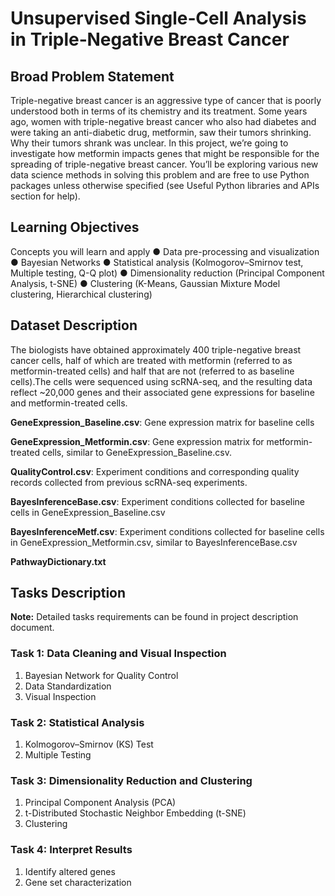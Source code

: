 # Unsupervised Single‑Cell Analysis in Triple‑Negative Breast Cancer

## Broad Problem Statement
Triple-negative breast cancer is an aggressive type of cancer that is poorly understood both in
terms of its chemistry and its treatment. Some years ago, women with triple-negative breast
cancer who also had diabetes and were taking an anti-diabetic drug, metformin, saw their
tumors shrinking. Why their tumors shrank was unclear. In this project, we’re going to
investigate how metformin impacts genes that might be responsible for the spreading of
triple-negative breast cancer.
You’ll be exploring various new data science methods in solving this problem and are
free to use Python packages unless otherwise specified (see Useful Python libraries and
APIs section for help).

## Learning Objectives
Concepts you will learn and apply
● Data pre-processing and visualization
● Bayesian Networks
● Statistical analysis (Kolmogorov–Smirnov test, Multiple testing, Q-Q plot)
● Dimensionality reduction (Principal Component Analysis, t-SNE)
● Clustering (K-Means, Gaussian Mixture Model clustering, Hierarchical clustering)

## Dataset Description

The biologists have obtained approximately 400 triple-negative breast cancer cells, half of which
are treated with metformin (referred to as metformin-treated cells) and half that are not (referred
to as baseline cells).The cells were sequenced using scRNA-seq, and the resulting data reflect
~20,000 genes and their associated gene expressions for baseline and metformin-treated cells.

**GeneExpression_Baseline.csv**: Gene expression matrix for baseline cells

**GeneExpression_Metformin.csv**: Gene expression matrix for metformin-treated cells, similar to GeneExpression_Baseline.csv.

**QualityControl.csv**: Experiment conditions and corresponding quality records collected from previous scRNA-seq experiments.

**BayesInferenceBase.csv**: Experiment conditions collected for baseline cells in GeneExpression_Baseline.csv

**BayesInferenceMetf.csv**: Experiment conditions collected for baseline cells in GeneExpression_Metformin.csv, similar to BayesInferenceBase.csv

**PathwayDictionary.txt**

## Tasks Description
**Note:** Detailed tasks requirements can be found in project description document. 
### Task 1: Data Cleaning and Visual Inspection
1. Bayesian Network for Quality Control
2. Data Standardization
3. Visual Inspection

### Task 2: Statistical Analysis
1. Kolmogorov–Smirnov (KS) Test
2. Multiple Testing

### Task 3: Dimensionality Reduction and Clustering
1. Principal Component Analysis (PCA)
2. t-Distributed Stochastic Neighbor Embedding (t-SNE)
3. Clustering

### Task 4: Interpret Results
1. Identify altered genes
2. Gene set characterization
